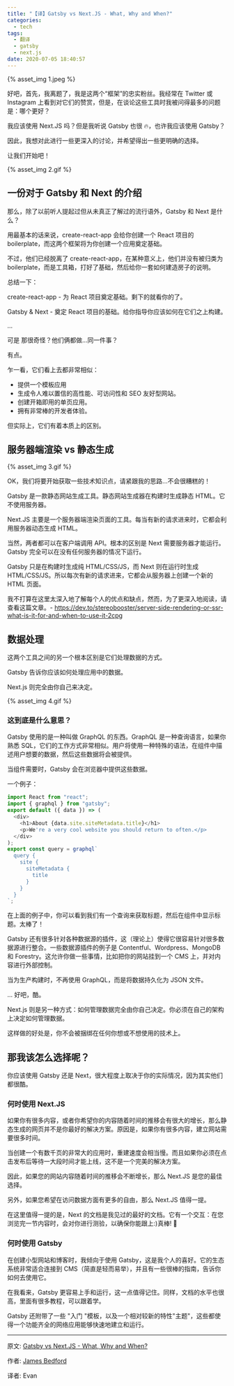 ```yaml
---
title: "【译】Gatsby vs Next.JS - What, Why and When?"
categories:
  - tech
tags:
  - 翻译
  - gatsby
  - next.js
date: 2020-07-05 18:40:57
---
```


{% asset_img 1.jpeg %}

好吧，首先，我离题了，我是这两个“框架”的忠实粉丝。我经常在 Twitter 或 Instagram 上看到对它们的赞赏，但是，在谈论这些工具时我被问得最多的问题是：哪个更好？

我应该使用 Next.JS 吗？但是我听说 Gatsby 也很 🔥，也许我应该使用 Gatsby？

因此，我想对此进行一些更深入的讨论，并希望得出一些更明确的选择。

<escape><!-- more --></escape>

让我们开始吧！

{% asset_img 2.gif %}

## 一份对于 Gatsby 和 Next 的介绍

那么，除了以前听人提起过但从未真正了解过的流行语外，Gatsby 和 Next 是什么？

用最基本的话来说，create-react-app 会给你创建一个 React 项目的 boilerplate，而这两个框架将为你创建一个应用奠定基础。

不过，他们已经脱离了 create-react-app，在某种意义上，他们并没有被归类为 boilerplate，而是工具箱，打好了基础，然后给你一套如何建造房子的说明。

总结一下：

create-react-app - 为 React 项目奠定基础。剩下的就看你的了。

Gatsby & Next - 奠定 React 项目的基础。给你指导你应该如何在它们之上构建。

...

可是 那很奇怪？他们俩都做...同一件事？

有点。

乍一看，它们看上去都非常相似：

- 提供一个模板应用
- 生成令人难以置信的高性能、可访问性和 SEO 友好型网站。
- 创建开箱即用的单页应用。
- 拥有非常棒的开发者体验。

但实际上，它们有着本质上的区别。

## 服务器端渲染 vs 静态生成

{% asset_img 3.gif %}

OK，我们将要开始获取一些技术知识点，请紧跟我的思路...不会很糟糕的！

Gatsby 是一款静态网站生成工具。静态网站生成器在构建时生成静态 HTML。它不使用服务器。

Next.JS 主要是一个服务器端渲染页面的工具。每当有新的请求进来时，它都会利用服务器动态生成 HTML。

当然，两者都可以在客户端调用 API。根本的区别是 Next 需要服务器才能运行。Gatsby 完全可以在没有任何服务器的情况下运行。

Gatsby 只是在构建时生成纯 HTML/CSS/JS，而 Next 则在运行时生成 HTML/CSS/JS。所以每次有新的请求进来，它都会从服务器上创建一个新的 HTML 页面。

我不打算在这里太深入地了解每个人的优点和缺点，然而，为了更深入地阅读，请查看这篇文章。- https://dev.to/stereobooster/server-side-rendering-or-ssr-what-is-it-for-and-when-to-use-it-2cpg

## 数据处理

这两个工具之间的另一个根本区别是它们处理数据的方式。

Gatsby 告诉你应该如何处理应用中的数据。

Next.js 则完全由你自己来决定。

{% asset_img 4.gif %}

### 这到底是什么意思？

Gatsby 使用的是一种叫做 GraphQL 的东西。GraphQL 是一种查询语言，如果你熟悉 SQL，它们的工作方式非常相似。用户将使用一种特殊的语法，在组件中描述用户想要的数据，然后这些数据将会被提供。

当组件需要时，Gatsby 会在浏览器中提供这些数据。

一个例子：

```javascript
import React from "react";
import { graphql } from "gatsby";
export default ({ data }) => (
  <div>
    <h1>About {data.site.siteMetadata.title}</h1>
    <p>We're a very cool website you should return to often.</p>
  </div>
);
export const query = graphql`
  query {
    site {
      siteMetadata {
        title
      }
    }
  }
`;
```

在上面的例子中，你可以看到我们有一个查询来获取标题，然后在组件中显示标题。太棒了！

Gatsby 还有很多针对各种数据源的插件，这（理论上）使得它很容易针对很多数据源进行整合。一些数据源插件的例子是 Contentful、Wordpress、MongoDB 和 Forestry。这允许你做一些事情，比如把你的网站挂到一个 CMS 上，并对内容进行外部控制。

当为生产构建时，不再使用 GraphQL，而是将数据持久化为 JSON 文件。

... 好吧，酷。

Next.js 则是另一种方式：如何管理数据完全由你自己决定。你必须在自己的架构上决定如何管理数据。

这样做的好处是，你不会被捆绑在任何你想或不想使用的技术上。

## 那我该怎么选择呢？

你应该使用 Gatsby 还是 Next，很大程度上取决于你的实际情况，因为其实他们都很酷。

### 何时使用 Next.JS

如果你有很多内容，或者你希望你的内容随着时间的推移会有很大的增长，那么静态生成的网页并不是你最好的解决方案。原因是，如果你有很多内容，建立网站需要很多时间。

当创建一个有数千页的非常大的应用时，重建速度会相当慢。而且如果你必须在点击发布后等待一大段时间才能上线，这不是一个完美的解决方案。

因此，如果您的网站内容随着时间的推移会不断增长，那么 Next.JS 是您的最佳选择。

另外，如果您希望在访问数据方面有更多的自由，那么 Next.JS 值得一提。

在这里值得一提的是，Next 的文档是我见过的最好的文档。它有一个交互：在您浏览完一节内容时，会对你进行测验，以确保你能跟上:)真棒! 👏

### 何时使用 Gatsby

在创建小型网站和博客时，我倾向于使用 Gatsby，这是我个人的喜好。它的生态系统非常适合连接到 CMS（简直是轻而易举），并且有一些很棒的指南，告诉你如何去使用它。

在我看来，Gatsby 更容易上手和运行，这一点值得记住。同样，文档的水平也很高，里面有很多教程，可以跟着学。

Gatsby 还附带了一些 "入门 "模板，以及一个相对较新的特性"主题"，这些都使得一个功能齐全的网络应用能够快速地建立和运行。

---

原文: [Gatsby vs Next.JS - What, Why and When?](https://dev.to/jameesy/gatsby-vs-next-js-what-why-and-when-4al5)

作者: [James Bedford](https://dev.to/jameesy)

译者: Evan
